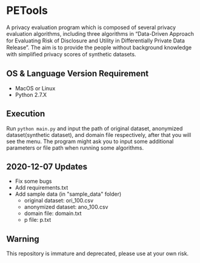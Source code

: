 # PETools

A privacy evaluation program which is composed of several privacy evaluation algorithms, including three algorithms in “Data-Driven Approach for Evaluating Risk of Disclosure and Utility in Diﬀerentially Private Data Release”. The aim is to provide the people without background knowledge with simpliﬁed privacy scores of synthetic datasets.

## OS & Language Version Requirement
- MacOS or Linux
- Python 2.7.X

## Execution
Run `python main.py` and input the path of original dataset, anonymized dataset(synthetic dataset), and domain file respectively, after that you will see the menu. The program might ask you to input some additional parameters or file path when running some algorithms.

## 2020-12-07 Updates
- Fix some bugs
- Add requirements.txt
- Add sample data (in "sample_data" folder)
  - original dataset: ori_100.csv
  - anonymized dataset: ano_100.csv
  - domain file: domain.txt
  - p file: p.txt

## Warning
This repository is immature and deprecated, please use at your own risk.